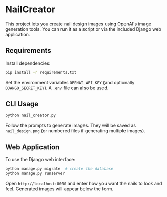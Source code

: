 # NailCreator

This project lets you create nail design images using OpenAI's image generation tools. You can run it as a script or via the included Django web application.

## Requirements
Install dependencies:
```bash
pip install -r requirements.txt
```
Set the environment variables `OPENAI_API_KEY` (and optionally `DJANGO_SECRET_KEY`). A `.env` file can also be used.

## CLI Usage
```bash
python nail_creator.py
```
Follow the prompts to generate images. They will be saved as `nail_design.png` (or numbered files if generating multiple images).

## Web Application
To use the Django web interface:
```bash
python manage.py migrate  # create the database
python manage.py runserver
```
Open `http://localhost:8000` and enter how you want the nails to look and feel. Generated images will appear below the form.
